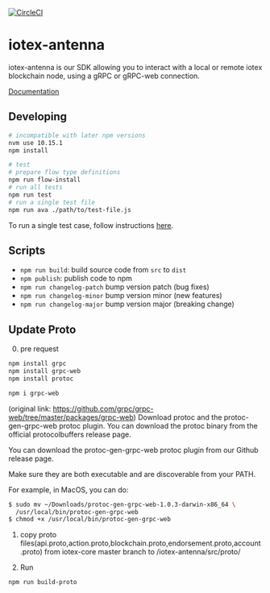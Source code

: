 [![CircleCI](https://circleci.com/gh/iotexproject/iotex-antenna.svg?style=svg&circle-token=9793be645e0d890924fee61fa5e3bfaff8d19942)](https://circleci.com/gh/iotexproject/iotex-antenna)

# iotex-antenna

iotex-antenna is our SDK allowing you to interact with a local or remote iotex blockchain node, using a gRPC or gRPC-web connection.

[Documentation](https://docs.iotex.io/docs/libraries-and-tools.html)

## Developing

```bash
# incompatible with later npm versions 
nvm use 10.15.1
npm install

# test
# prepare flow type definitions
npm run flow-install
# run all tests
npm run test
# run a single test file
npm run ava ./path/to/test-file.js
```

To run a single test case, follow instructions [here](https://github.com/avajs/ava/blob/master/docs/01-writing-tests.md#running-specific-tests).

## Scripts

- `npm run build`: build source code from `src` to `dist`
- `npm publish`: publish code to npm
- `npm run changelog-patch` bump version patch (bug fixes)
- `npm run changelog-minor` bump version minor (new features)
- `npm run changelog-major` bump version major (breaking change)


## Update Proto
0. pre request
```bash
npm install grpc
npm install grpc-web
npm install protoc

npm i grpc-web
```
 (original link: https://github.com/grpc/grpc-web/tree/master/packages/grpc-web)
 Download protoc and the protoc-gen-grpc-web protoc plugin.
 You can download the protoc binary from the official protocolbuffers release page.

 You can download the protoc-gen-grpc-web protoc plugin from our Github release page.

 Make sure they are both executable and are discoverable from your PATH.

 For example, in MacOS, you can do:
```bash
$ sudo mv ~/Downloads/protoc-gen-grpc-web-1.0.3-darwin-x86_64 \
  /usr/local/bin/protoc-gen-grpc-web
$ chmod +x /usr/local/bin/protoc-gen-grpc-web
```

1. copy proto files(api.proto,action.proto,blockchain.proto,endorsement.proto,account.proto) from iotex-core master branch to /iotex-antenna/src/proto/

2. Run
```bash
npm run build-proto
```
